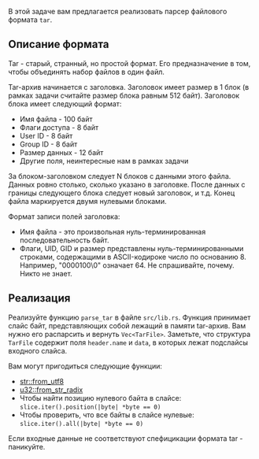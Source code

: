В этой задаче вам предлагается реализовать парсер файлового формата `tar`.

## Описание формата

Tar - старый, странный, но простой формат. Его предназначение в том, чтобы объединять набор файлов в один файл.

Tar-архив начинается с заголовка. Заголовок имеет размер в 1 блок (в рамках задачи считайте размер блока равным 512 байт). Заголовок блока имеет следующий формат:
* Имя файла - 100 байт
* Флаги доступа - 8 байт
* User ID - 8 байт
* Group ID - 8 байт
* Размер данных - 12 байт
* Другие поля, неинтересные нам в рамках задачи

За блоком-заголовком следует N блоков с данными этого файла. Данных ровно столько, сколько указано в заголовке. После данных с границы следующего блока следует новый заголовок, и т.д. Конец файла маркируется двумя нулевыми блоками.

Формат записи полей заголовка:
* Имя файла - это произвольная нуль-терминированная последовательность байт.
* Флаги, UID, GID и размер представлены нуль-терминированными строками, содержащими в ASCII-кодироке число по основанию 8. Например, "0000100\0" означает 64. Не спрашивайте, почему. Никто не знает.

## Реализация

Реализуйте функцию `parse_tar` в файле `src/lib.rs`. Функция принимает слайс байт, представляющих собой лежащий в памяти tar-архив. Вам нужно его распарсить и вернуть `Vec<TarFile>`. Заметьте, что структура `TarFile` содержит поля `header.name` и `data`, в которых лежат подслайсы входного слайса.

Вам могут пригодиться следующие функции:
* [str::from_utf8](https://doc.rust-lang.org/stable/std/str/fn.from_utf8.html)
* [u32::from_str_radix](https://doc.rust-lang.org/stable/std/primitive.u32.html#method.from_str_radix)
* Чтобы найти позицию нулевого байта в слайсе: `slice.iter().position(|byte| *byte == 0)`
* Чтобы проверить, что все байты в слайсе нулевые: `slice.iter().all(|byte| *byte == 0)`

Если входные данные не соответствуют спефицикации формата tar - паникуйте.
